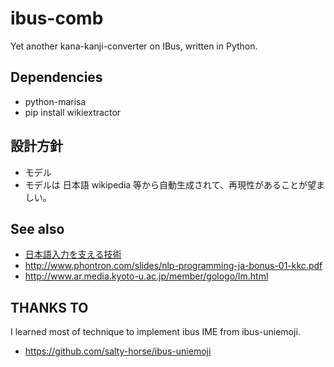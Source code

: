 # ibus-comb

Yet another kana-kanji-converter on IBus, written in Python.

## Dependencies

 * python-marisa
 * pip install wikiextractor

## 設計方針

 * モデル
  * モデルは 日本語 wikipedia 等から自動生成されて、再現性があることが望ましい。

## See also

 * [日本語入力を支える技術](https://gihyo.jp/book/2012/978-4-7741-4993-6)
 * http://www.phontron.com/slides/nlp-programming-ja-bonus-01-kkc.pdf
 * http://www.ar.media.kyoto-u.ac.jp/member/gologo/lm.html

## THANKS TO

I learned most of technique to implement ibus IME from ibus-uniemoji.

 * https://github.com/salty-horse/ibus-uniemoji

